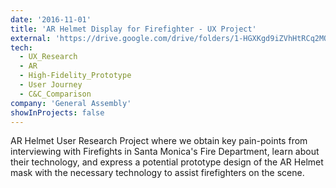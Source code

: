 ```yaml
---
date: '2016-11-01'
title: 'AR Helmet Display for Firefighter - UX Project'
external: 'https://drive.google.com/drive/folders/1-HGXKgd9iZVhHtRCq2MO5F9uJnr4vGGJ?usp=share_link'
tech:
  - UX_Research
  - AR
  - High-Fidelity_Prototype
  - User Journey
  - C&C_Comparison
company: 'General Assembly'
showInProjects: false
---
```


AR Helmet User Research Project where we obtain key pain-points from interviewing with Firefights in Santa Monica's Fire Department, learn about their technology, and express a potential prototype design of the AR Helmet mask with the necessary technology to assist firefighters on the scene.
